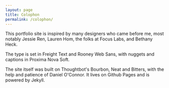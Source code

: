 ```yaml
---
layout: page
title: Colophon
permalink: /colophon/
---
```

<div class="intro">

<p class="about-text">This portfolio site is inspired by many designers who came before me, most notably Jessie Ren, Lauren Hom, the folks at Focus Labs, and Bethany Heck.</p>

<p class="about-text">The type is set in Freight Text and Rooney Web Sans, with nuggets and captions in Proxima Nova Soft. </p>

<p class="about-text">The site itself was built on Thoughtbot's Bourbon, Neat and Bitters, with the help and patience of Daniel O'Connor. It lives on Github Pages and is powered by Jekyll. </p>

</div>
